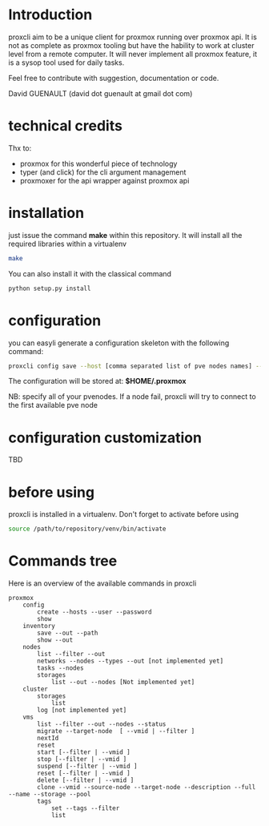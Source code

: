 # Introduction

proxcli aim to be a unique client for proxmox running over proxmox api. It is not as complete as proxmox tooling but have the hability to work at cluster level from a remote computer. It will never implement all proxmox feature, it is a sysop tool used for daily tasks. 

Feel free to contribute with suggestion, documentation or code. 

David GUENAULT (david dot guenault at gmail dot com)

# technical credits

Thx to:

- proxmox for this wonderful piece of technology
- typer (and click) for the cli argument management
- proxmoxer for the api wrapper against proxmox api

# installation

just issue the command **make** within this repository. It will install all the required libraries within a virtualenv

```bash
make
```

You can also install it with the classical command

``` bash
python setup.py install
```

# configuration
you can easyli generate a configuration skeleton with the following command:

```bash
proxcli config save --host [comma separated list of pve nodes names] --user [username] --password []
```

The configuration will be stored at: **$HOME/.proxmox**

NB: specify all of your pvenodes. If a node fail, proxcli will try to connect to the first available pve node

# configuration customization

TBD

# before using

proxcli is installed in a virtualenv. Don't forget to activate before using

```bash 
source /path/to/repository/venv/bin/activate
```

# Commands tree

Here is an overview of the available commands in proxcli

```
proxmox
    config
        create --hosts --user --password
        show
    inventory
        save --out --path
        show --out
    nodes
        list --filter --out
        networks --nodes --types --out [not implemented yet]
        tasks --nodes 
        storages
            list --out --nodes [Not implemented yet]
    cluster
        storages
            list
        log [not implemented yet]
    vms
        list --filter --out --nodes --status
        migrate --target-node  [ --vmid | --filter ]
        nextId
        reset 
        start [--filter | --vmid ]
        stop [--filter | --vmid ]
        suspend [--filter | --vmid ]
        reset [--filter | --vmid ]
        delete [--filter | --vmid ]
        clone --vmid --source-node --target-node --description --full --name --storage --pool  
        tags
            set --tags --filter
            list 
```